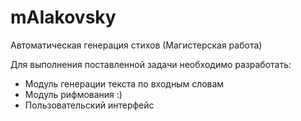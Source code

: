 # mAIakovsky
Автоматическая генерация стихов (Магистерская работа)

Для выполнения поставленной задачи необходимо разработать:
- Модуль генерации текста по входным словам
- Модуль рифмования :)
- Пользовательский интерфейс
